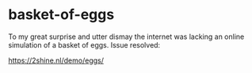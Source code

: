 # basket-of-eggs

To my great surprise and utter dismay the internet was lacking an online simulation of a basket of eggs. Issue resolved:

https://2shine.nl/demo/eggs/
